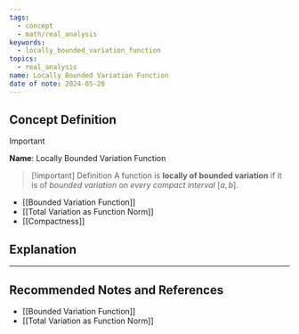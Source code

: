 ```yaml
---
tags:
  - concept
  - math/real_analysis
keywords:
  - locally_bounded_variation_function
topics:
  - real_analysis
name: Locally Bounded Variation Function
date of note: 2024-05-28
---
```


## Concept Definition

>[!important]
>**Name**: Locally Bounded Variation Function

>[!important] Definition
>A function is **locally of bounded variation** if it is of *bounded variation* on *every compact interval* $[a, b]$. 

- [[Bounded Variation Function]]
- [[Total Variation as Function Norm]]
- [[Compactness]]

## Explanation





-----------
##  Recommended Notes and References

- [[Bounded Variation Function]]
- [[Total Variation as Function Norm]]